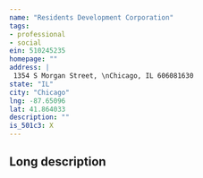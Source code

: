 ```yaml
---
name: "Residents Development Corporation"
tags:
- professional
- social
ein: 510245235
homepage: ""
address: |
 1354 S Morgan Street, \nChicago, IL 606081630
state: "IL"
city: "Chicago"
lng: -87.65096
lat: 41.864033
description: ""
is_501c3: X
---
```


## Long description


